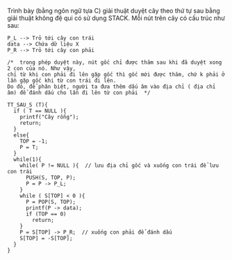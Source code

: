 Trình bày (bằng ngôn ngữ tựa C) giải thuật duyệt cây theo thứ tự sau bằng giải thuật không đệ qui có sử dụng STACK. 
Mỗi nút trên cây có cấu trúc như sau:  
```
P_L --> Trỏ tới cây con trái
data --> Chứa dữ liệu X
P_R --> Trỏ tới cây con phải

/*  trong phép duyệt này, nút gốc chỉ được thăm sau khi đã duyệt xong 2 con của nó. Như vậy, 
chỉ từ khi con phải đi lên gặp gốc thì gốc mới được thăm, chứ k phải ở lần gặp gốc khi từ con trái đi lên. 
Do đó, để phân biệt, người ta đưa thêm dấu âm vào địa chỉ ( địa chỉ âm) để đánh dấu cho lần đi lên từ con phải  */

TT_SAU_S (T){
  if ( T == NULL ){
    printf("Cây rỗng");
    return;
  }
  else{
    TOP = -1;
    P = T;
  }
  while(1){
    while( P != NULL ){  // lưu địa chỉ gốc và xuống con trái để lưu con trái
      PUSH(S, TOP, P);
      P = P -> P_L;
    }
    while ( S[TOP] < 0 ){ 
      P = POP(S, TOP);
      printf(P -> data);
      if (TOP == 0)
        return;
    }
    P = S[TOP] -> P_R;  // xuống con phải để đánh dấu
    S[TOP] = -S[TOP];
  }
}
```
